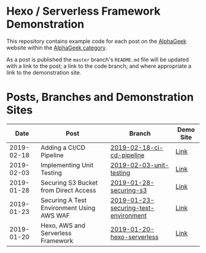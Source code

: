# Hexo / Serverless Framework Demonstration

This repository contains example code for each post on the [AlphaGeek](https://alphageek.com.au) website within the [AlphaGeek category](https://alphageek.com.au/categories/AlphaGeek/).

As a post is published the `master` branch's `README.md` file will be updated with a link to the post; a link to the code branch; and where appropriate a link to the demonstration site.

# Posts, Branches and Demonstration Sites

| Date       | Post                                       | Branch                                                                                                                             | Demo Site                                                               |
| ---------- | ------------------------------------------ | ---------------------------------------------------------------------------------------------------------------------------------- | ----------------------------------------------------------------------- |
| 2019-02-18 | Adding a CI/CD Pipeline                    | [2019-02-18-ci-cd-pipeline](https://github.com/nibynool/hexo-serverless-example/tree/2019-02-18-ci-cd-pipeline)                    | [Link](https://2019-02-18-ci-cd.demo.alphageek.com.au)           |
| 2019-02-03 | Implementing Unit Testing                  | [2019-02-03-unit-testing](https://github.com/nibynool/hexo-serverless-example/tree/2019-02-03-unit-testing)                        | [Link](https://2019-02-03-unit-testing.demo.alphageek.com.au)           |
| 2019-01-28 | Securing S3 Bucket from Direct Access      | [2019-01-28-securing-s3](https://github.com/nibynool/hexo-serverless-example/tree/2019-01-28-securing-s3)                          | [Link](https://2019-01-28-securing-s3.demo.alphageek.com.au)            |
| 2019-01-23 | Securing A Test Environment Using AWS WAF  | [2019-01-23-securing-test-environment](https://github.com/nibynool/hexo-serverless-example/tree/2019-01-securing-test-environment) | [Link](https://2019-01-securing-test-environment.demo.alphageek.com.au) |
| 2019-01-20 | Hexo, AWS and Serverless Framework         | [2019-01-20-hexo-serverless](https://github.com/nibynool/hexo-serverless-example/tree/2019-01-20-hexo-serverless)                  | [Link](https://2019-01-20-hexo-serverless.demo.alphageek.com.au)        |
